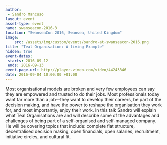 ```yaml
---
author: 
 - Sandro Mancuso
layout: event
asset-type: event
name: swanseacon-2016-3
location: "SwanseaCon 2016, Swansea, United Kingdom"
image:
    src: /assets/img/custom/events/sandro-at-swanseacon-2016.png
title: "Teal Organisation: A living Example"
hidden: true
event-dates: 
 starts: 2016-09-12
 ends: 2016-09-13
event-page-url: http://player.vimeo.com/video/44243846
date: 2016-09-04 10:00:00 +01:00
---
```


Most organisational models are broken and very few employees can say they are empowered and trusted to do their jobs. Most professionals today want far more than a job—they want to develop their careers, be part of the decision making, and have the power to reshape the organisation they work for, and most importantly, enjoy their work.
In this talk Sandro will explain what Teal Organisations are and will describe some of the advantages and challenges of being part of a self-organised and self-managed company. He will be covering topics that include: complete flat structure, decentralised decision making, open financials, open salaries, recruitment, initiative circles, and cultural fit.


